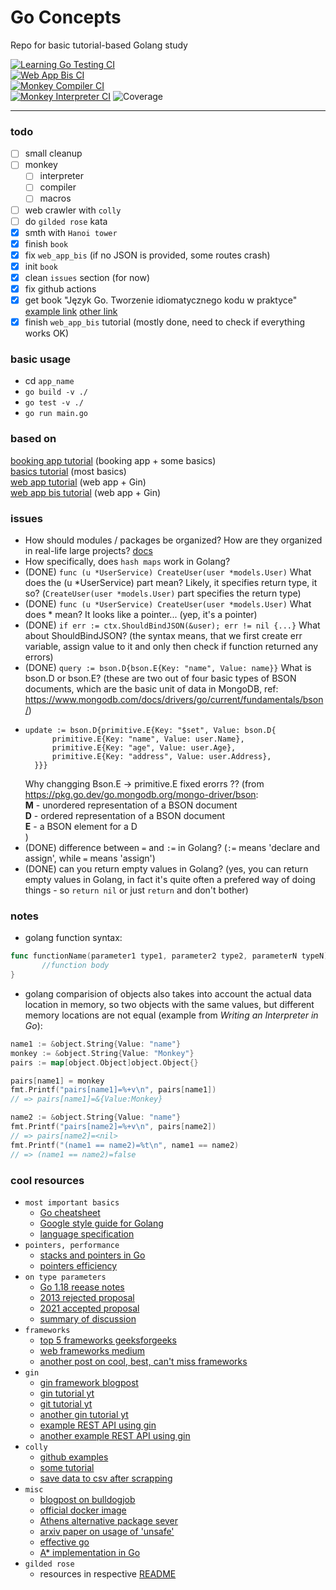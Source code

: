 # Go Concepts
Repo for basic tutorial-based Golang study  

[![Learning Go Testing CI](https://github.com/MKaczkow/go_concepts/actions/workflows/learning-go-testing-ci.yml/badge.svg)](https://github.com/MKaczkow/go_concepts/actions/workflows/learning-go-testing-ci.yml)  
[![Web App Bis CI](https://github.com/MKaczkow/go_concepts/actions/workflows/web-app-bis-ci.yml/badge.svg)](https://github.com/MKaczkow/go_concepts/actions/workflows/web-app-bis-ci.yml)  
[![Monkey Compiler CI](https://github.com/MKaczkow/go_concepts/actions/workflows/monkey-compiler-ci.yml/badge.svg)](https://github.com/MKaczkow/go_concepts/actions/workflows/monkey-compiler-ci.yml)  
[![Monkey Interpreter CI](https://github.com/MKaczkow/go_concepts/actions/workflows/monkey-interpreter-ci.yml/badge.svg)](https://github.com/MKaczkow/go_concepts/actions/workflows/monkey-interpreter-ci.yml)
![Coverage](https://img.shields.io/badge/Coverage-73.3%25-brightgreen)

---

### todo
- [ ] small cleanup
- [ ] monkey
	- [ ] interpreter
	- [ ] compiler
	- [ ] macros
- [ ] web crawler with `colly`
- [ ] do `gilded rose` kata
- [x] smth with `Hanoi tower`
- [x] finish `book`
- [x] fix `web_app_bis` (if no JSON is provided, some routes crash)
- [x] init `book`
- [x] clean `issues` section (for now)
- [x] fix github actions
- [x] get book "Język Go. Tworzenie idiomatycznego kodu w praktyce" [example link](https://ulubionykiosk.pl/wydawnictwo/jezyk-go-tworzenie-idiomatycznego-kodu-w-praktyce?gclid=CjwKCAiAyp-sBhBSEiwAWWzTnidWyVtzQT6rU82MAzZSNY6u-Vx3KuyetmuLR5GSGNId6kPF5nr_IxoCv5AQAvD_BwE) [other link](https://helion.pl/ksiazki/jezyk-go-tworzenie-idiomatycznego-kodu-w-praktyce-jon-bodner,jegotw.htm#format/e)
- [x] finish `web_app_bis` tutorial (mostly done, need to check if everything works OK)  

### basic usage
* cd `app_name`
* `go build -v ./`
* `go test -v ./`
* `go run main.go`

### based on
[booking app tutorial](https://www.youtube.com/watch?v=yyUHQIec83I&t=3693s&ab_channel=TechWorldwithNana) (booking app + some basics)  
[basics tutorial](https://www.youtube.com/watch?v=YS4e4q9oBaU&ab_channel=freeCodeCamp.org) (most basics)  
[web app tutorial](https://www.youtube.com/watch?v=LOn1GUsjOF4&ab_channel=DavidAlsh) (web app + Gin)  
[web app bis tutorial](https://www.youtube.com/watch?v=vDIAwtGU9LE&ab_channel=DevProblems) (web app + Gin)

### issues
* How should modules / packages be organized? How are they organized in real-life large projects? [docs](https://golang.org/doc/code.html#Organization)
* How specifically, does `hash maps` work in Golang? 
* (DONE) `func (u *UserService) CreateUser(user *models.User)` What does the (u *UserService) part mean? Likely, it specifies return type, it so? (`CreateUser(user *models.User)` part specifies the return type)
* (DONE) `func (u *UserService) CreateUser(user *models.User)` What does * mean? It looks like a pointer... (yep, it's a pointer)
* (DONE) `if err := ctx.ShouldBindJSON(&user); err != nil {...}` What about ShouldBindJSON? (the syntax means, that we first create err variable, assign value to it and only then check if function returned any errors)
* (DONE) `query := bson.D{bson.E{Key: "name", Value: name}}` What is bson.D or bson.E? (these are two out of four basic types of BSON documents, which are the basic unit of data in MongoDB, ref: https://www.mongodb.com/docs/drivers/go/current/fundamentals/bson/)
* ```
  update := bson.D{primitive.E{Key: "$set", Value: bson.D{
		primitive.E{Key: "name", Value: user.Name}, 
		primitive.E{Key: "age", Value: user.Age}, 
		primitive.E{Key: "address", Value: user.Address},
	}}}
    ```
    Why changging Bson.E -> primitive.E fixed erorrs ?? (from https://pkg.go.dev/go.mongodb.org/mongo-driver/bson:  
	**M** - unordered representation of a BSON document  
	**D** - ordered representation of a BSON document  
	**E** - a BSON element for a D  
	)
* (DONE) difference between `=` and `:=` in Golang? (`:=` means 'declare and assign', while `=` means 'assign')
* (DONE) can you return empty values in Golang? (yes, you can return empty values in Golang, in fact it's quite often a prefered way of doing things - so `return nil` or just `return` and don't bother)

### notes
* golang function syntax:  
```go
func functionName(parameter1 type1, parameter2 type2, parameterN typeN) returnType {
	   //function body
}
```
* golang comparision of objects also takes into account the actual data location in memory, so two objects with the same values, but different memory locations are not equal (example from *Writing an Interpreter in Go*):
```go
name1 := &object.String{Value: "name"}
monkey := &object.String{Value: "Monkey"}
pairs := map[object.Object]object.Object{}

pairs[name1] = monkey
fmt.Printf("pairs[name1]=%+v\n", pairs[name1])
// => pairs[name1]=&{Value:Monkey}

name2 := &object.String{Value: "name"}
fmt.Printf("pairs[name2]=%+v\n", pairs[name2])
// => pairs[name2]=<nil>
fmt.Printf("(name1 == name2)=%t\n", name1 == name2)
// => (name1 == name2)=false
```

### cool resources
* `most important basics`
	* [Go cheatsheet](https://devhints.io/go)
	* [Google style guide for Golang](https://google.github.io/styleguide/go/)
	* [language specification](https://go.dev/ref/spec)
* `pointers, performance`
	* [stacks and pointers in Go](https://www.ardanlabs.com/blog/2017/05/language-mechanics-on-stacks-and-pointers.html)
	* [pointers efficiency](https://segment.com/blog/allocation-efficiency-in-high-performance-go-services/)
* `on type parameters`
	* [Go 1.18 reease notes](https://tip.golang.org/doc/go1.18)
	* [2013 rejected proposal](https://go.googlesource.com/proposal/+/master/design/15292/2013-12-type-params.md)
	* [2021 accepted proposal](https://go.googlesource.com/proposal/+/refs/heads/master/design/43651-type-parameters.md)
	* [summary of discussion](https://docs.google.com/document/d/1vrAy9gMpMoS3uaVphB32uVXX4pi-HnNjkMEgyAHX4N4/view#heading=h.q325c8t1k569)
* `frameworks`
	* [top 5 frameworks geeksforgeeks](https://www.geeksforgeeks.org/top-5-golang-frameworks-in-2020/)
	* [web frameworks medium](https://medium.com/@livajorge7/exploring-the-best-golang-web-frameworks-a-comprehensive-guide-to-building-web-applications-with-daa3ae52b15c)
	* [another post on cool, best, can't miss frameworks](https://www.bacancytechnology.com/blog/golang-web-frameworks)
* `gin`
	* [gin framework blogpost](https://www.tabnine.com/blog/golang-gin/)
	* [gin tutorial yt](https://www.youtube.com/playlist?list=PL3eAkoh7fypr8zrkiygiY1e9osoqjoV9w)
	* [git tutorial yt](https://www.youtube.com/watch?v=vDIAwtGU9LE&ab_channel=DevProblems)
	* [another gin tutorial yt](https://www.youtube.com/watch?v=LOn1GUsjOF4&ab_channel=DavidAlsh)
	* [example REST API using gin](https://github.com/restuwahyu13/go-rest-api)
	* [another example REST API using gin](https://github.com/gothinkster/golang-gin-realworld-example-app)
* `colly`
	* [github examples](https://github.com/gocolly/colly/tree/master/_examples)
	* [some tutorial](https://dev.to/claudbytes/build-a-web-scraper-with-go-3jod)
	* [save data to csv after scrapping](https://webscraping.ai/faq/colly/how-do-i-save-the-scraped-data-to-a-file-using-colly)
* `misc`
	* [blogpost on bulldogjob](https://bulldogjob.pl/readme/pisz-w-jezyku-go-jak-senior)
	* [official docker image](https://hub.docker.com/_/golang)
	* [Athens alternative package sever](https://docs.gomods.io/)
	* [arxiv paper on usage of 'unsafe'](https://arxiv.org/pdf/2006.09973.pdf)
	* [effective go](https://go.dev/doc/effective_go) 
	* [A* implementation in Go](https://gist.github.com/egonelbre/10578266)
* `gilded rose`
	* resources in respective [README](./gilded_rose/README.md)
	